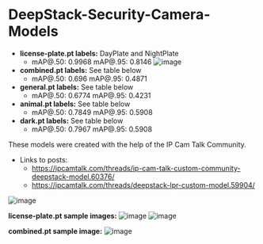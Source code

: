 # DeepStack-Security-Camera-Models

- **license-plate.pt labels:**
  DayPlate and NightPlate
    - mAP@.50: 0.9968 mAP@.95: 0.8146
![image](https://user-images.githubusercontent.com/36526272/146625804-3b2bcc22-2d92-4528-809c-265ac8365097.png)
- **combined.pt labels:**
See table below
    - mAP@.50: 0.696 mAP@.95: 0.4871
- **general.pt labels:**
See table below
    - mAP@.50: 0.6774 mAP@.95: 0.4231
- **animal.pt labels:**
See table below
    - mAP@.50: 0.7849 mAP@.95: 0.5908
 - **dark.pt labels:**
See table below
    - mAP@.50: 0.7967 mAP@.95: 0.5908
    
These models were created with the help of the IP Cam Talk Community. 
- Links to posts: 
  - https://ipcamtalk.com/threads/ip-cam-talk-custom-community-deepstack-model.60376/
  - https://ipcamtalk.com/threads/deepstack-lpr-custom-model.59904/

![image](https://user-images.githubusercontent.com/36526272/170116066-8014ac30-35ea-403b-b398-7d4a86804eee.png)

**license-plate.pt sample images:**
![image](https://user-images.githubusercontent.com/36526272/146625657-0fdc015e-d22e-4828-abd9-17eade39fde0.png)
![image](https://user-images.githubusercontent.com/36526272/146625686-8167cec9-bd32-45dc-aaf8-506111d9ab08.png)

**combined.pt sample image:**
![image](https://user-images.githubusercontent.com/36526272/146829344-81bdccba-1074-4f4f-b136-40ca4be2de64.png)
